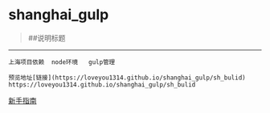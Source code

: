 # shanghai_gulp

> ##说明标题

************************************************************************************

```
上海项目依赖  node环境   gulp管理

预览地址[链接](https://loveyou1314.github.io/shanghai_gulp/sh_bulid) https://loveyou1314.github.io/shanghai_gulp/sh_bulid

```

[新手指南](https://github.com/XX-net/XX-Net/wiki/%E4%B8%AD%E6%96%87%E6%96%87%E6%A1%A3)
